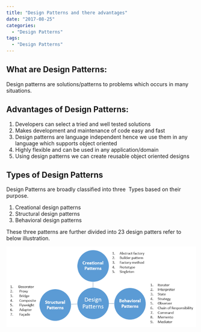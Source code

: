 ```yaml
---
title: "Design Patterns and there advantages"
date: "2017-08-25"
categories: 
  - "Design Patterns"
tags: 
  - "Design Patterns"
---
```


## What are Design Patterns:

Design patterns are solutions/patterns to problems which occurs in many situations.  
  

## Advantages of Design Patterns:

1. Developers can select a tried and well tested solutions
2. Makes development and maintenance of code easy and fast
3. Design patterns are language independent hence we use them in any language which supports object oriented
4. Highly flexible and can be used in any application/domain
5. Using design patterns we can create reusable object oriented designs

  

## Types of Design Patterns

Design Patterns are broadly classified into three  Types based on their purpose.  

1. Creational design patterns
2. Structural design patterns
3. Behavioral design patterns 

These three patterns are further divided into 23 design patters refer to below illustration.  
  

[![](images/e9d95-designpatterns1.png)](http://nagvbt.com/wp-content/uploads/2017/08/181c8-designpatterns1.png)
